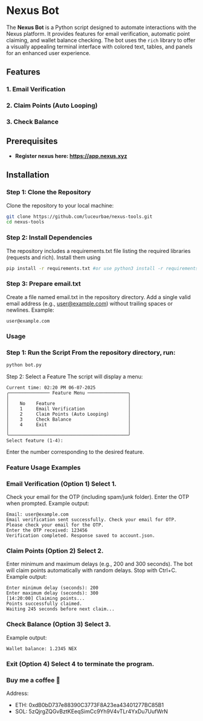 # Nexus Bot

The **Nexus Bot** is a Python script designed to automate interactions with the Nexus platform. It provides features for email verification, automatic point claiming, and wallet balance checking. The bot uses the `rich` library to offer a visually appealing terminal interface with colored text, tables, and panels for an enhanced user experience.

## Features

### 1. Email Verification
### 2. Claim Points (Auto Looping)
### 3. Check Balance

## Prerequisites
- **Register nexus here: https://app.nexus.xyz**

## Installation

### Step 1: Clone the Repository
Clone the repository to your local machine:
```bash
git clone https://github.com/luceurbae/nexus-tools.git
cd nexus-tools
```

### Step 2: Install Dependencies
The repository includes a requirements.txt file listing the required libraries (requests and rich). Install them using
```bash
pip install -r requirements.txt #or use python3 install -r requirements.txt for linux/mac
```
### Step 3: Prepare email.txt 
Create a file named email.txt in the repository directory.
Add a single valid email address (e.g., user@example.com) without trailing spaces or newlines.
Example:
```
user@example.com
```

### Usage
### Step 1: Run the Script From the repository directory, run:
```bash
python bot.py
```
Step 2: Select a Feature The script will display a menu:
```
Current time: 02:20 PM 06-07-2025
╭─────────────── Feature Menu ───────────────╮
│                                            │
│    No    Feature                           │
│    1     Email Verification                │
│    2     Claim Points (Auto Looping)       │
│    3     Check Balance                     │
│    4     Exit                              │
│                                            │
╰────────────────────────────────────────────╯
Select feature (1-4):
```
Enter the number corresponding to the desired feature.

### Feature Usage Examples
### Email Verification (Option 1) Select 1.
Check your email for the OTP (including spam/junk folder).
Enter the OTP when prompted.
Example output:
```
Email: user@example.com
Email verification sent successfully. Check your email for OTP.
Please check your email for the OTP.
Enter the OTP received: 123456
Verification completed. Response saved to account.json.
```
### Claim Points (Option 2) Select 2.
Enter minimum and maximum delays (e.g., 200 and 300 seconds).
The bot will claim points automatically with random delays.
Stop with Ctrl+C.
Example output:
```
Enter minimum delay (seconds): 200
Enter maximum delay (seconds): 300
[14:20:00] Claiming points...
Points successfully claimed.
Waiting 245 seconds before next claim...
```
### Check Balance (Option 3) Select 3.
Example output:
```
Wallet balance: 1.2345 NEX
```
### Exit (Option 4) Select 4 to terminate the program.

### Buy me a coffee 🍵
Address:
- ETH: 0xdB0bD737e88390C3773F8A23ea43401277BC85B1
- SOL: 5zQjrgZQGvBztKEeqSimCc9Yh9V4vTLr4YxDu7UufWrN
